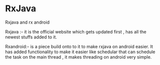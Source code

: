 # RxJava

Rxjava and rx android

Rxjava :- it is the official website which gets updated first , has all the newest stuffs added to it.

Rxandroid:- is a piece build onto to it to make rxjava on android easier.
It has added functionality to make it easier like schedular that can schedule the task on the main thread , it makes threading on android very simple.
